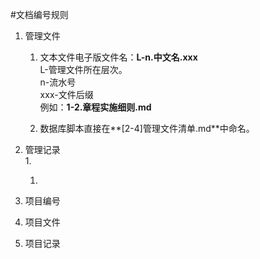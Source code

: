 #文档编号规则

1. 管理文件
	1. 文本文件电子版文件名：**L-n.中文名.xxx**  
	L-管理文件所在层次。  
	n-流水号  
	xxx-文件后缀  
	例如：**1-2.章程实施细则.md**

	1. 数据库脚本直接在**[2-4]管理文件清单.md**中命名。  

1. 管理记录  
	1.
	
	1.

1. 项目编号  

1. 项目文件  

1. 项目记录  

